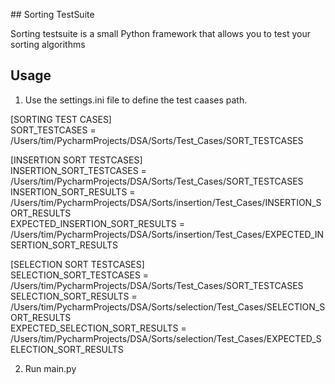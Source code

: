 <body>
  <p>
## Sorting TestSuite

Sorting testsuite is a small Python framework that allows you to test your sorting algorithms <br />

## Usage
1.  Use the settings.ini file to define the test caases path. <br />
 
[SORTING TEST CASES] <br />
SORT_TESTCASES = /Users/tim/PycharmProjects/DSA/Sorts/Test_Cases/SORT_TESTCASES <br />

[INSERTION SORT TESTCASES] <br />
INSERTION_SORT_TESTCASES = /Users/tim/PycharmProjects/DSA/Sorts/Test_Cases/SORT_TESTCASES <br />
INSERTION_SORT_RESULTS = /Users/tim/PycharmProjects/DSA/Sorts/insertion/Test_Cases/INSERTION_SORT_RESULTS <br />
EXPECTED_INSERTION_SORT_RESULTS = /Users/tim/PycharmProjects/DSA/Sorts/insertion/Test_Cases/EXPECTED_INSERTION_SORT_RESULTS <br />

[SELECTION SORT TESTCASES] <br />
SELECTION_SORT_TESTCASES = /Users/tim/PycharmProjects/DSA/Sorts/Test_Cases/SORT_TESTCASES <br />
SELECTION_SORT_RESULTS = /Users/tim/PycharmProjects/DSA/Sorts/selection/Test_Cases/SELECTION_SORT_RESULTS <br />
EXPECTED_SELECTION_SORT_RESULTS = /Users/tim/PycharmProjects/DSA/Sorts/selection/Test_Cases/EXPECTED_SELECTION_SORT_RESULTS <br />

2. Run main.py
</body>
</p>
